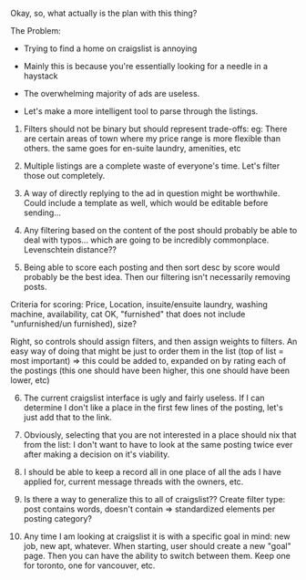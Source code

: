 Okay, so, what actually is the plan with this thing?


The Problem:

- Trying to find a home on craigslist is annoying

- Mainly this is because you're essentially looking for a needle in a haystack

- The overwhelming majority of ads are useless.

- Let's make a more intelligent tool to parse through the listings.


1) Filters should not be binary but should represent trade-offs:
eg: There are certain areas of town where my price range is more flexible than others.
the same goes for en-suite laundry, amenities, etc

2) Multiple listings are a complete waste of everyone's time.  Let's filter those out completely.

3) A way of directly replying to the ad in question might be worthwhile.  Could include a template as well, which would
be editable before sending...

4) Any filtering based on the content of the post should probably be able to deal with typos... which are going to
be incredibly commonplace.  Levenschtein distance??

5) Being able to score each posting and then sort desc by score would probably be the best idea.  Then our filtering isn't necessarily
removing posts.  

Criteria for scoring: Price, Location, insuite/ensuite laundry, washing machine, availability, cat OK,
"furnished" that does not include "unfurnished/un furnished), size?

Right, so controls should assign filters, and then assign weights to filters.
An easy way of doing that might be just to order them in the list (top of list = most important)
=> this could be added to, expanded on by rating each of the postings 
(this one should have been higher, this one should have been lower, etc)

6) The current craigslist interface is ugly and fairly useless.  If I can determine I don't like a place in the first
few lines of the posting, let's just add that to the link.

7) Obviously, selecting that you are not interested in a place should nix that from the list: I don't want to have to
look at the same posting twice ever after making a decision on it's viability.

8) I should be able to keep a record all in one place of all the ads I have applied for, current message threads with the
owners, etc.


9) Is there a way to generalize this to all of craigslist??  Create filter type: post contains words, doesn't contain
=> standardized elements per posting category? 

10) Any time I am looking at craigslist it is with a specific goal in mind: new job, new apt, whatever.  When starting,
user should create a new "goal" page.  Then you can have the ability to switch between them.  Keep one for toronto, one for
vancouver, etc.



